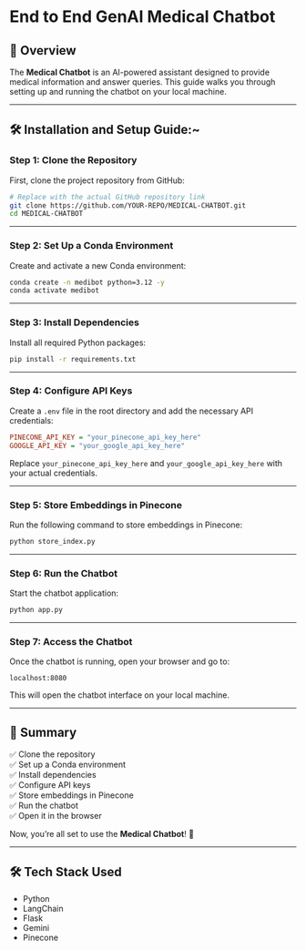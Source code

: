 # End to End GenAI Medical Chatbot

## 🚀 Overview
The **Medical Chatbot** is an AI-powered assistant designed to provide medical information and answer queries. This guide walks you through setting up and running the chatbot on your local machine.

---

## 🛠️ Installation and Setup Guide:~

### **Step 1: Clone the Repository**
First, clone the project repository from GitHub:
```bash
# Replace with the actual GitHub repository link
git clone https://github.com/YOUR-REPO/MEDICAL-CHATBOT.git
cd MEDICAL-CHATBOT
```

---

### **Step 2: Set Up a Conda Environment**
Create and activate a new Conda environment:
```bash
conda create -n medibot python=3.12 -y
conda activate medibot
```

---

### **Step 3: Install Dependencies**
Install all required Python packages:
```bash
pip install -r requirements.txt
```

---

### **Step 4: Configure API Keys**
Create a `.env` file in the root directory and add the necessary API credentials:
```ini
PINECONE_API_KEY = "your_pinecone_api_key_here"
GOOGLE_API_KEY = "your_google_api_key_here"
```
Replace `your_pinecone_api_key_here` and `your_google_api_key_here` with your actual credentials.

---

### **Step 5: Store Embeddings in Pinecone**
Run the following command to store embeddings in Pinecone:
```bash
python store_index.py
```

---

### **Step 6: Run the Chatbot**
Start the chatbot application:
```bash
python app.py
```

---

### **Step 7: Access the Chatbot**
Once the chatbot is running, open your browser and go to:
```
localhost:8080
```
This will open the chatbot interface on your local machine.

---

## 🎯 Summary
✅ Clone the repository  
✅ Set up a Conda environment  
✅ Install dependencies  
✅ Configure API keys  
✅ Store embeddings in Pinecone  
✅ Run the chatbot  
✅ Open it in the browser  

Now, you’re all set to use the **Medical Chatbot**! 🚀

---

## 🛠 Tech Stack Used
- Python  
- LangChain  
- Flask  
- Gemini
- Pinecone
